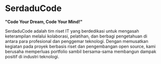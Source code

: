 # SerdaduCode
**"Code Your Dream, Code Your Mind!"**

SerdaduCode adalah tim riset IT yang berdedikasi untuk mengasah keterampilan melalui kolaborasi, pelatihan, dan berbagi pengetahuan di antara para profesional dan penggemar teknologi. Dengan memusatkan kegiatan pada proyek berbasis riset dan pengembangan open source, kami berusaha memperluas portfolio sambil bersama-sama membangun dampak positif di industri teknologi.
